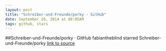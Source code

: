 ```yaml
---
layout: post
title: "Schreiber-und-Freunde/porky · GitHub"
date: September 26, 2014 at 08:05AM
tags: github, stars
---
```

##Schreiber-und-Freunde/porky · GitHub
fabiantheblind starred Schreiber-und-Freunde/porky
[link to source](http://ift.tt/1CrBxpG) 

